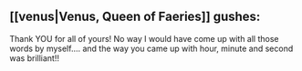 ## [[venus|Venus, Queen of Faeries]] gushes:

Thank YOU for all of yours! No way I would have come up with all those words by myself.... and the way you came up with hour, minute and second was brilliant!!